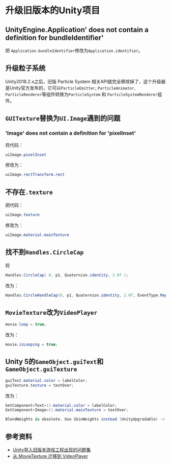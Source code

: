 # 升级旧版本的Unity项目

## UnityEngine.Application' does not contain a definition for bundleIdentifier'

把 `Application.bundleIdentifier`修改为`Application.identifier`。

## 升级粒子系统

Unity2018.2.x之后，旧版 Particle System 相关API就完全移除掉了，这个升级器是Unity官方发布的，它可以`ParticleEmitter`, `ParticleAnimator`, `ParticleRenderer`等组件转换为`ParticleSystem` 和 `ParticleSystemRenderer`组件。

## `GUITexture`替换为`UI.Image`遇到的问题

### 'Image' does not contain a definition for 'pixelInset'

将代码：

```csharp
uiImage.pixelInset
```

修改为：

```csharp
uiImage.rectTransform.rect
```

## 不存在`.texture`

把代码：

```csharp
uiImage.texture
```

修改为：

```csharp
uiImage.material.mainTexture
```

## 找不到`Handles.CircleCap`

将

```csharp
Handles.CircleCap( 0, p1, Quaternion.identity, 2.0f );
```

改为：

```csharp
Handles.CircleHandleCap(0, p1, Quaternion.identity, 2.0f, EventType.Repaint);
```

## `MovieTexture`改为`VideoPlayer`

```csharp
movie.loop = true;
```

改为：

```csharp
movie.isLooping = true;
```

## Unity 5的`GameObject.guiText`和`GameObject.guiTexture`

```csharp
guiText.material.color = labelColor;
guiTexture.texture = textOver;
```

改为：

```csharp
GetComponent<Text>().material.color = labelColor;
GetComponent<Image>().material.mainTexture = textOver;
```

```csharp
BlendWeights is obsolete. Use SkinWeights instead (UnityUpgradable) -> SkinWeights
```

## 参考资料

- [Unity导入旧版本游戏工程出现的问题集](http://blog.mangolovecarrot.net/2021/04/09/231)
- [从 MovieTexture 迁移到 VideoPlayer](https://docs.unity3d.com/cn/2021.3/Manual/VideoPlayer-MigratingFromMovieTexture.html)
